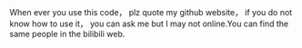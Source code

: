 When ever you use this code， plz quote my github website， if you do not know how to use it， you can ask me but I may not online.You can find the same people in the bilibili web.
